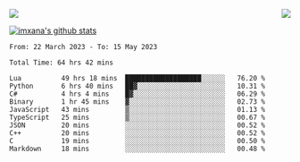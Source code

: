 <p>
  <a href="https://count.getloli.com/"><img src="https://count.getloli.com/get/@xana.readme?theme=moebooru-h"></a>
  <img src="https://weather-icon.journeyad.repl.co/@hangzhou?v=1" align="right">
</p>


<a href="https://github.com/imxana"><img align="center" src="https://github-readme-stats.vercel.app/api?username=imxana&show_icons=true&include_all_commits=true&hide_border=tru&custom_title=imxana%27s%20Github%20Stats" alt="imxana's github stats" /></a> 

<!--START_SECTION:waka-->

```text
From: 22 March 2023 - To: 15 May 2023

Total Time: 64 hrs 42 mins

Lua          49 hrs 18 mins  ███████████████████░░░░░░   76.20 %
Python       6 hrs 40 mins   ██▓░░░░░░░░░░░░░░░░░░░░░░   10.31 %
C#           4 hrs 4 mins    █▓░░░░░░░░░░░░░░░░░░░░░░░   06.29 %
Binary       1 hr 45 mins    ▓░░░░░░░░░░░░░░░░░░░░░░░░   02.73 %
JavaScript   43 mins         ▒░░░░░░░░░░░░░░░░░░░░░░░░   01.13 %
TypeScript   25 mins         ▒░░░░░░░░░░░░░░░░░░░░░░░░   00.67 %
JSON         20 mins         ░░░░░░░░░░░░░░░░░░░░░░░░░   00.52 %
C++          20 mins         ░░░░░░░░░░░░░░░░░░░░░░░░░   00.52 %
C            19 mins         ░░░░░░░░░░░░░░░░░░░░░░░░░   00.50 %
Markdown     18 mins         ░░░░░░░░░░░░░░░░░░░░░░░░░   00.48 %
```

<!--END_SECTION:waka-->
